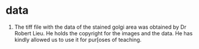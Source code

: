 # data



1. The tiff file with the data of the stained golgi area was obtained by Dr Robert Lieu. He holds the copyright for the images and the data. He has kindly allowed us to use it for pur[oses of teaching. 
